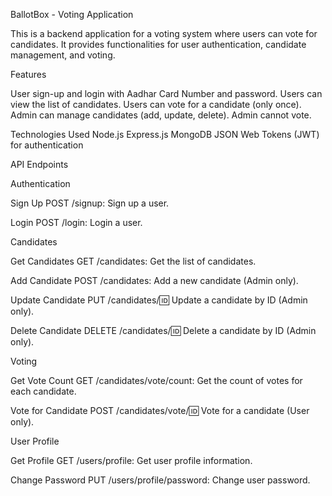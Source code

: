 BallotBox - Voting Application

This is a backend application for a voting system where users can vote for candidates. It provides functionalities for user authentication, candidate management, and voting.

Features

User sign-up and login with Aadhar Card Number and password.
Users can view the list of candidates.
Users can vote for a candidate (only once).
Admin can manage candidates (add, update, delete).
Admin cannot vote.

Technologies Used
Node.js
Express.js
MongoDB
JSON Web Tokens (JWT) for authentication


API Endpoints

Authentication

Sign Up
POST /signup: Sign up a user.

Login
POST /login: Login a user.


Candidates

Get Candidates
GET /candidates: Get the list of candidates.

Add Candidate
POST /candidates: Add a new candidate (Admin only).

Update Candidate
PUT /candidates/:id: Update a candidate by ID (Admin only).

Delete Candidate
DELETE /candidates/:id: Delete a candidate by ID (Admin only).


Voting

Get Vote Count
GET /candidates/vote/count: Get the count of votes for each candidate.

Vote for Candidate
POST /candidates/vote/:id: Vote for a candidate (User only).

User Profile


Get Profile
GET /users/profile: Get user profile information.

Change Password
PUT /users/profile/password: Change user password.